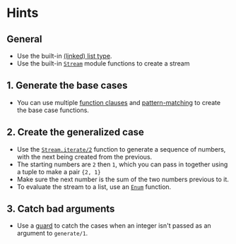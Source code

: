 # Hints

## General

- Use the built-in [(linked) list type][list].
- Use the built-in [`Stream`][stream] module functions to create a stream

## 1. Generate the base cases

- You can use multiple [function clauses][multiple-fn-clauses] and [pattern-matching][pattern-matching] to create the base case functions.

## 2. Create the generalized case

- Use the [`Stream.iterate/2`][stream-iterate] function to generate a sequence of numbers, with the next being created from the previous.
- The starting numbers are `2` then `1`, which you can pass in together using a tuple to make a pair `{2, 1}`
- Make sure the next number is the sum of the two numbers previous to it.
- To evaluate the stream to a list, use an [`Enum`][enum] function.

## 3. Catch bad arguments

- Use a [guard][guards] to catch the cases when an integer isn't passed as an argument to `generate/1`.

[enum]: https://hexdocs.pm/elixir/Enum.html#content
[guards]: https://hexdocs.pm/elixir/master/patterns-and-guards.html#guards
[list]: https://elixir-lang.org/getting-started/basic-types.html#linked-lists
[multiple-fn-clauses]: https://elixir-lang.org/getting-started/modules-and-functions.html#named-functions
[pattern-matching]: https://elixir-lang.org/getting-started/pattern-matching.html#pattern-matching-1
[stream]: https://hexdocs.pm/elixir/Stream.html#content
[stream-iterate]: https://hexdocs.pm/elixir/Stream.html#iterate/2